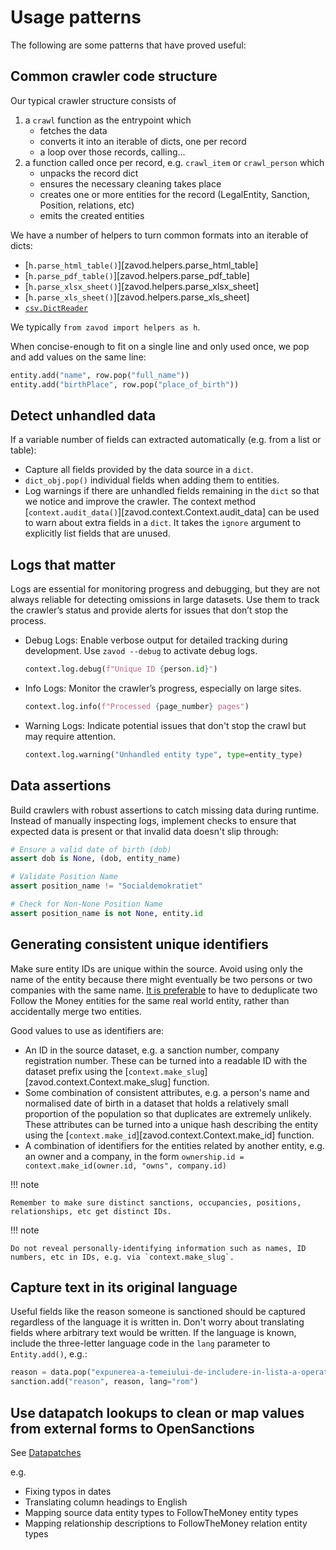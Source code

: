 # Usage patterns

The following are some patterns that have proved useful:

## Common crawler code structure

Our typical crawler structure consists of

1. a `crawl` function as the entrypoint which
    - fetches the data
    - converts it into an iterable of dicts, one per record
    - a loop over those records, calling...
2. a function called once per record, e.g. `crawl_item` or `crawl_person` which
    - unpacks the record dict
    - ensures the necessary cleaning takes place
    - creates one or more entities for the record (LegalEntity, Sanction, Position, relations, etc)
    - emits the created entities

We have a number of helpers to turn common formats into an iterable of dicts:

- [`h.parse_html_table()`][zavod.helpers.parse_html_table]
- [`h.parse_pdf_table()`][zavod.helpers.parse_pdf_table]
- [`h.parse_xlsx_sheet()`][zavod.helpers.parse_xlsx_sheet]
- [`h.parse_xls_sheet()`][zavod.helpers.parse_xls_sheet]
- [`csv.DictReader`](https://docs.python.org/3/library/csv.html#csv.DictReader)

We typically `from zavod import helpers as h`.

When concise-enough to fit on a single line and only used once, we pop and add values on the same line:

```python
entity.add("name", row.pop("full_name"))
entity.add("birthPlace", row.pop("place_of_birth"))
```

## Detect unhandled data

If a variable number of fields can extracted automatically (e.g. from a list or table):

* Capture all fields provided by the data source in a `dict`.
* `dict_obj.pop()` individual fields when adding them to entities.
* Log warnings if there are unhandled fields remaining in the `dict` so that we notice and improve the crawler. The context method [`context.audit_data()`][zavod.context.Context.audit_data] can be used to warn about extra fields in a `dict`. It takes the `ignore` argument to explicitly list fields that are unused.

## Logs that matter

Logs are essential for monitoring progress and debugging, but they are not always reliable for detecting omissions in large datasets. Use them to track the crawler’s status and provide alerts for issues that don’t stop the process.

* Debug Logs: Enable verbose output for detailed tracking during development. Use `zavod --debug` to activate debug logs.

    ```python
    context.log.debug(f"Unique ID {person.id}")
    ```

* Info Logs: Monitor the crawler’s progress, especially on large sites.

    ```python
    context.log.info(f"Processed {page_number} pages")
    ```

* Warning Logs: Indicate potential issues that don't stop the crawl but may require attention.

    ```python
    context.log.warning("Unhandled entity type", type=entity_type)
    ```

## Data assertions

Build crawlers with robust assertions to catch missing data during runtime. Instead of manually inspecting logs, implement checks to ensure that expected data is present or that invalid data doesn't slip through:

```python
# Ensure a valid date of birth (dob)
assert dob is None, (dob, entity_name)

# Validate Position Name
assert position_name != "Socialdemokratiet"

# Check for Non-None Position Name
assert position_name is not None, entity.id
```

## Generating consistent unique identifiers

Make sure entity IDs are unique within the source. Avoid using only the name of the entity because there might eventually be two persons or two companies with the same name. [It is preferable](https://www.opensanctions.org/docs/identifiers) to have to deduplicate two Follow the Money entities for the same real world entity, rather than accidentally merge two entities. 

Good values to use as identifiers are:

* An ID in the source dataset, e.g. a sanction number, company registration number. These can be turned into a readable ID with the dataset prefix using the [`context.make_slug`][zavod.context.Context.make_slug] function.
* Some combination of consistent attributes, e.g. a person's name and normalised date of birth in a dataset that holds a relatively small proportion of the population so that duplicates are extremely unlikely. These attributes can be turned into a unique hash describing the entity using the [`context.make_id`][zavod.context.Context.make_id] function.
* A combination of identifiers for the entities related by another entity, e.g. an 
  owner and a company, in the form `ownership.id = context.make_id(owner.id, "owns", company.id)`

!!! note

    Remember to make sure distinct sanctions, occupancies, positions, relationships, etc get distinct IDs.

!!! note

    Do not reveal personally-identifying information such as names, ID numbers, etc in IDs, e.g. via `context.make_slug`.

## Capture text in its original language

Useful fields like the reason someone is sanctioned should be captured regardless of the language it is written in. Don't worry about translating fields where arbitrary text would be written. If the language is known, include the three-letter language code in the `lang` parameter to `Entity.add()`, e.g.:

```python
reason = data.pop("expunerea-a-temeiului-de-includere-in-lista-a-operatorului-economic")
sanction.add("reason", reason, lang="rom")
```

## Use datapatch lookups to clean or map values from external forms to OpenSanctions

See [Datapatches](datapatch_lookups.md)

e.g.

- Fixing typos in dates
- Translating column headings to English
- Mapping source data entity types to FollowTheMoney entity types
- Mapping relationship descriptions to FollowTheMoney relation entity types
